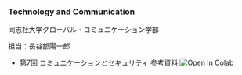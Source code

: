 ### Technology and Communication

同志社大学グローバル・コミュニケーション学部

担当：長谷部陽一郎

- 第7回 [コミュニケーションとセキュリティ 参考資料](communication-and-security/sharing-common-key.ipynb) [![Open In Colab](https://colab.research.google.com/assets/colab-badge.svg)](https://colab.research.google.com/github/yohasebe/tech-lecture-notes/blob/master/communication-and-security/sharing-common-key.ipynb)
